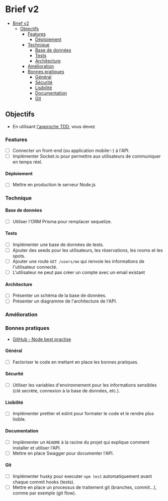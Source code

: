# Brief v2

- [Brief v2](#brief-v2)
  - [Objectifs](#objectifs)
    - [Features](#features)
      - [Déploiement](#déploiement)
    - [Technique](#technique)
      - [Base de données](#base-de-données)
      - [Tests](#tests)
      - [Architecture](#architecture)
    - [Amélioration](#amélioration)
    - [Bonnes pratiques](#bonnes-pratiques)
      - [Général](#général)
      - [Sécurité](#sécurité)
      - [Lisibilité](#lisibilité)
      - [Documentation](#documentation)
      - [Git](#git)

## Objectifs

- En utilisant [l'approche TDD](tdd.md), vous devez

### Features

- [ ] Connecter un front-end (ou application mobile✨) à l'API.
- [ ] Implémenter Socket.io pour permettre aux utilisateurs de communiquer en temps réel.

#### Déploiement

- [ ] Mettre en production le serveur Node.js

### Technique

#### Base de données

- [ ] Utiliser l'ORM Prisma pour remplacer sequelize.

#### Tests

- [ ] Implémenter une base de données de tests.
- [ ] Ajouter des seeds pour les utilisateurs, les réservations, les rooms et les spots.
- [ ] Ajouter une route `GET /users/me` qui renvoie les informations de l'utilisateur connecté.
- [ ] L'utilisateur ne peut pas créer un compte avec un email existant

#### Architecture

- [ ] Présenter un schéma de la base de données.
- [ ] Présenter un diagramme de l'architecture de l'API.

### Amélioration

### Bonnes pratiques

- [GitHub - Node best practise](https://github.com/goldbergyoni/nodebestpractices)

#### Général

- [ ] Factoriser le code en mettant en place les bonnes pratiques.

#### Sécurité

- [ ] Utiliser les variables d'environnement pour les informations sensibles (clé secrète, connexion à la base de données, etc.).

#### Lisibilité

- [ ] Implémenter prettier et eslint pour formater le code et le rendre plus lisible.

#### Documentation

- [ ] Implémenter un `README` à la racine du projet qui explique comment installer et utiliser l'API.
- [ ] Mettre en place Swagger pour documenter l'API.

#### Git

- [ ] Implémenter husky pour executer `npm test` automatiquement avant chaque commit hooks (tests).
- [ ] Mettre en place un processus de traitement git (branches, commit...), comme par exemple (git flow).
